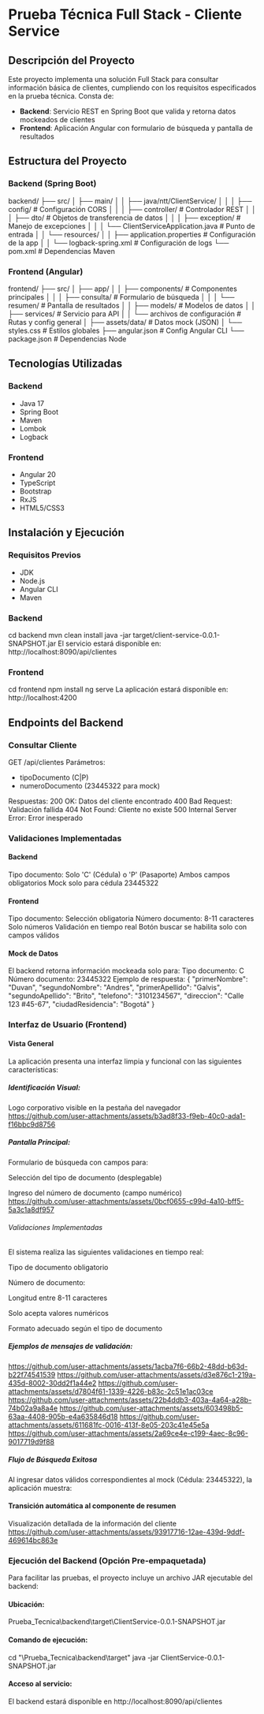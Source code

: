 # Prueba Técnica Full Stack - Cliente Service

## Descripción del Proyecto
Este proyecto implementa una solución Full Stack para consultar información básica de clientes, cumpliendo con los requisitos especificados en la prueba técnica. Consta de:

- **Backend**: Servicio REST en Spring Boot que valida y retorna datos mockeados de clientes
- **Frontend**: Aplicación Angular con formulario de búsqueda y pantalla de resultados

## Estructura del Proyecto

### Backend (Spring Boot)
backend/
├── src/
│   ├── main/
│   │   ├── java/ntt/ClientService/
│   │   │   ├── config/                  # Configuración CORS
│   │   │   ├── controller/              # Controlador REST
│   │   │   ├── dto/                     # Objetos de transferencia de datos
│   │   │   ├── exception/               # Manejo de excepciones
│   │   │   └── ClientServiceApplication.java # Punto de entrada
│   │   └── resources/
│   │       ├── application.properties   # Configuración de la app
│   │       └── logback-spring.xml       # Configuración de logs
└── pom.xml                              # Dependencias Maven

### Frontend (Angular)
frontend/
├── src/
│   ├── app/
│   │   ├── components/                  # Componentes principales
│   │   │   ├── consulta/                # Formulario de búsqueda
│   │   │   └── resumen/                 # Pantalla de resultados
│   │   ├── models/                      # Modelos de datos
│   │   ├── services/                    # Servicio para API
│   │   └── archivos de configuración    # Rutas y config general
│   ├── assets/data/                     # Datos mock (JSON)
│   └── styles.css                       # Estilos globales
├── angular.json                         # Config Angular CLI
└── package.json                         # Dependencias Node

## Tecnologías Utilizadas

### Backend
- Java 17
- Spring Boot
- Maven
- Lombok
- Logback

### Frontend
- Angular 20
- TypeScript 
- Bootstrap
- RxJS
- HTML5/CSS3

## Instalación y Ejecución

### Requisitos Previos
- JDK
- Node.js
- Angular CLI
- Maven

### Backend
cd backend
mvn clean install
java -jar target/client-service-0.0.1-SNAPSHOT.jar
El servicio estará disponible en: http://localhost:8090/api/clientes

### Frontend
cd frontend
npm install
ng serve
La aplicación estará disponible en: http://localhost:4200

## Endpoints del Backend

### Consultar Cliente
GET /api/clientes
Parámetros:
- tipoDocumento (C|P)
- numeroDocumento (23445322 para mock)
  
Respuestas:
200 OK: Datos del cliente encontrado
400 Bad Request: Validación fallida
404 Not Found: Cliente no existe
500 Internal Server Error: Error inesperado

### Validaciones Implementadas

#### Backend
Tipo documento: Solo 'C' (Cédula) o 'P' (Pasaporte)
Ambos campos obligatorios
Mock solo para cédula 23445322

#### Frontend
Tipo documento: Selección obligatoria
Número documento:
8-11 caracteres
Solo números
Validación en tiempo real
Botón buscar se habilita solo con campos válidos

#### Mock de Datos
El backend retorna información mockeada solo para:
Tipo documento: C
Número documento: 23445322
Ejemplo de respuesta:
{
  "primerNombre": "Duvan",
  "segundoNombre": "Andres",
  "primerApellido": "Galvis",
  "segundoApellido": "Brito",
  "telefono": "3101234567",
  "direccion": "Calle 123 #45-67",
  "ciudadResidencia": "Bogotá"
}

### Interfaz de Usuario (Frontend)

#### Vista General
La aplicación presenta una interfaz limpia y funcional con las siguientes características:

##### Identificación Visual:

Logo corporativo visible en la pestaña del navegador
https://github.com/user-attachments/assets/b3ad8f33-f9eb-40c0-ada1-f16bbc9d8756

##### Pantalla Principal:

Formulario de búsqueda con campos para:

Selección del tipo de documento (desplegable)

Ingreso del número de documento (campo numérico)
https://github.com/user-attachments/assets/0bcf0655-c99d-4a10-bff5-5a3c1a8df957

###### Validaciones Implementadas
El sistema realiza las siguientes validaciones en tiempo real:

Tipo de documento obligatorio

Número de documento:

Longitud entre 8-11 caracteres

Solo acepta valores numéricos

Formato adecuado según el tipo de documento

##### Ejemplos de mensajes de validación:
https://github.com/user-attachments/assets/1acba7f6-66b2-48dd-b63d-b22f74541539
https://github.com/user-attachments/assets/d3e876c1-219a-435d-8002-30dd2f1a44e2
https://github.com/user-attachments/assets/d7804f61-1339-4226-b83c-2c51e1ac03ce
https://github.com/user-attachments/assets/22b4ddb3-403a-4a64-a28b-74b02a9a8a4e
https://github.com/user-attachments/assets/603498b5-63aa-4408-905b-e4a635846d18
https://github.com/user-attachments/assets/611681fc-0016-413f-8e05-203c41e45e5a
https://github.com/user-attachments/assets/2a69ce4e-c199-4aec-8c96-9017719d9f88

##### Flujo de Búsqueda Exitosa
Al ingresar datos válidos correspondientes al mock (Cédula: 23445322), la aplicación muestra:

#### Transición automática al componente de resumen

Visualización detallada de la información del cliente
https://github.com/user-attachments/assets/93917716-12ae-439d-9ddf-469614bc863e

### Ejecución del Backend (Opción Pre-empaquetada)
Para facilitar las pruebas, el proyecto incluye un archivo JAR ejecutable del backend:

#### Ubicación:
Prueba_Tecnica\backend\target\ClientService-0.0.1-SNAPSHOT.jar

#### Comando de ejecución:

cd "\Prueba_Tecnica\backend\target"
java -jar ClientService-0.0.1-SNAPSHOT.jar

#### Acceso al servicio:
El backend estará disponible en http://localhost:8090/api/clientes

